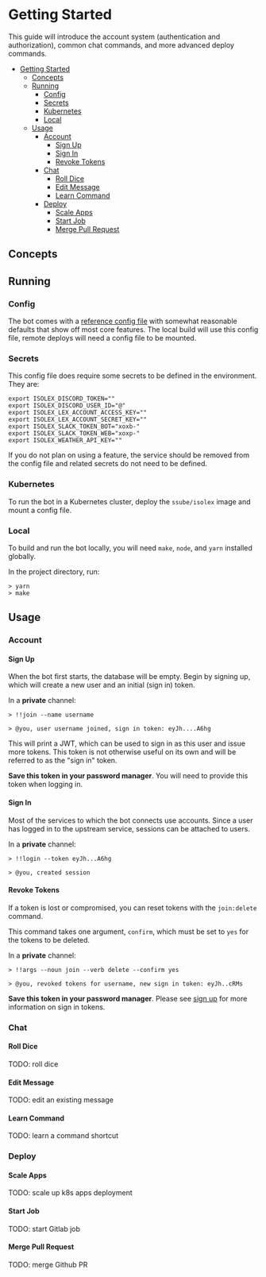 # Getting Started

This guide will introduce the account system (authentication and authorization), common chat commands, and more
advanced deploy commands.

- [Getting Started](#getting-started)
  - [Concepts](#concepts)
  - [Running](#running)
    - [Config](#config)
    - [Secrets](#secrets)
    - [Kubernetes](#kubernetes)
    - [Local](#local)
  - [Usage](#usage)
    - [Account](#account)
      - [Sign Up](#sign-up)
      - [Sign In](#sign-in)
      - [Revoke Tokens](#revoke-tokens)
    - [Chat](#chat)
      - [Roll Dice](#roll-dice)
      - [Edit Message](#edit-message)
      - [Learn Command](#learn-command)
    - [Deploy](#deploy)
      - [Scale Apps](#scale-apps)
      - [Start Job](#start-job)
      - [Merge Pull Request](#merge-pull-request)

## Concepts

## Running

### Config

The bot comes with a [reference config file](./isolex.yml) with somewhat reasonable defaults that show off most core
features. The local build will use this config file, remote deploys will need a config file to be mounted.

### Secrets

This config file does require some secrets to be defined in the environment. They are:

```shell
export ISOLEX_DISCORD_TOKEN=""
export ISOLEX_DISCORD_USER_ID="@"
export ISOLEX_LEX_ACCOUNT_ACCESS_KEY=""
export ISOLEX_LEX_ACCOUNT_SECRET_KEY=""
export ISOLEX_SLACK_TOKEN_BOT="xoxb-"
export ISOLEX_SLACK_TOKEN_WEB="xoxp-"
export ISOLEX_WEATHER_API_KEY=""
```

If you do not plan on using a feature, the service should be removed from the config file and related secrets do not
need to be defined.

### Kubernetes

To run the bot in a Kubernetes cluster, deploy the `ssube/isolex` image and mount a config file.

### Local

To build and run the bot locally, you will need `make`, `node`, and `yarn` installed globally.

In the project directory, run:

```shell
> yarn
> make
```

## Usage

### Account

#### Sign Up

When the bot first starts, the database will be empty. Begin by signing up, which will create a new user and an initial
(sign in) token.

In a **private** channel:

```
> !!join --name username

> @you, user username joined, sign in token: eyJh....A6hg
```

This will print a JWT, which can be used to sign in as this user and issue more tokens. This token is not otherwise
useful on its own and will be referred to as the "sign in" token.

**Save this token in your password manager**. You will need to provide this token when logging in.

#### Sign In

Most of the services to which the bot connects use accounts. Since a user has logged in to the upstream service,
sessions can be attached to users.

In a **private** channel:

```
> !!login --token eyJh...A6hg

> @you, created session
```

#### Revoke Tokens

If a token is lost or compromised, you can reset tokens with the `join:delete` command.

This command takes one argument, `confirm`, which must be set to `yes` for the tokens to be deleted.

In a **private** channel:

```
> !!args --noun join --verb delete --confirm yes

> @you, revoked tokens for username, new sign in token: eyJh..cRMs
```

**Save this token in your password manager**. Please see [sign up](#sign-up) for more information on sign in tokens.

### Chat

#### Roll Dice

TODO: roll dice

#### Edit Message

TODO: edit an existing message

#### Learn Command

TODO: learn a command shortcut

### Deploy

#### Scale Apps

TODO: scale up k8s apps deployment

#### Start Job

TODO: start Gitlab job

#### Merge Pull Request

TODO: merge Github PR
